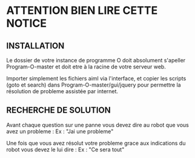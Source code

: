 ATTENTION BIEN LIRE CETTE NOTICE
====================================

INSTALLATION
-------------
Le dossier de votre instance de programme O doit absolument s'apeller Program-O-master et doit etre à la racine de votre serveur web.

Importer simplement les fichiers aiml via l'interface, et copier les scripts (goto et search) dans Program-O-master/gui/jquery pour permettre la résolution de probleme assistée par internet.

RECHERCHE DE SOLUTION
----------------------
Avant chaque question sur une panne vous devez dire au robot que vous avez un probleme : 
Ex : "Jai une probleme"

Une fois que vous avez résolut votre probleme grace aux indications du robot vous devez le lui dire :
Ex : "Ce sera tout"
